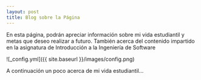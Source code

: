 ```yaml
---
layout: post
title: Blog sobre la Página 
---
```


En esta página, podrán apreciar información sobre mi vida estudiantil y metas que deseo realizar a futuro. También acerca del contenido impartido en la asignatura de Introducción a la Ingeniería de Software 

![_config.yml]({{ site.baseurl }}/images/config.png)

A continuación un poco acerca de mi vida estudiantil...
